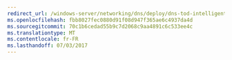 ```yaml
---
redirect_url: /windows-server/networking/dns/deploy/dns-tod-intelligent
ms.openlocfilehash: fbb8027fec0880d91f08d947f365ae6c4937da4d
ms.sourcegitcommit: 70c1b6cedad55b9c7d2068c9aa4891c6c533ee4c
ms.translationtype: MT
ms.contentlocale: fr-FR
ms.lasthandoff: 07/03/2017
---
```


